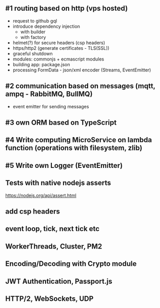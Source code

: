 ## #1 routing based on http (vps hosted)

- request to github gql
- introduce dependency injection
    - with builder
    - with factory
- helmet(?) for secure headers (csp headers)
- https/http2 (generate certificates - TLS(SSL))
- graceful shutdown
- modules: commonjs + ecmascript modules
- building app: package.json
- processing FormData - json/xml encoder (Streams, EventEmitter)

## #2 communication based on messages (mqtt, ampq - RabbitMQ, BullMQ)

- event emitter for sending messages

## #3 own ORM based on TypeScript

## #4 Write computing MicroService on lambda function (operations with filesystem, zlib)

## #5 Write own Logger (EventEmitter)

## Tests with native nodejs asserts 
https://nodejs.org/api/assert.html

## add csp headers

## event loop, tick, next tick etc

## WorkerThreads, Cluster, PM2

## Encoding/Decoding with Crypto module

## JWT Authentication, Passport.js

## HTTP/2, WebSockets, UDP

